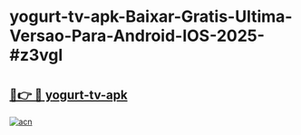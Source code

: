 # yogurt-tv-apk-Baixar-Gratis-Ultima-Versao-Para-Android-IOS-2025-#z3vgl

# <h2><a href="https://ainizakaria.my?title=yogurt-tv-apk&ref=22M">🔗👉 🔴 yogurt-tv-apk</a></h2>

[![acn](https://github.com/user-attachments/assets/0f9c940e-d8b0-45ae-aac7-cd30a18b3e1c)](https://ainizakaria.my?title=yogurt-tv-apk&ref=22M)

